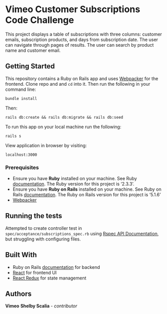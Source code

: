 # Vimeo Customer Subscriptions Code Challenge

This project displays a table of subscriptions with three columns: customer emails, subscription products, and days from subscription	date. The user can navigate through pages of results. The user can search by product name and customer email. 	

## Getting Started

This repository contains a Ruby on Rails app and uses [Webpacker](https://github.com/rails/webpacker)
 for the frontend. Clone repo and and `cd` into it. Then run the following in your command line:

`bundle install`

Then:

`rails db:create && rails db:migrate && rails db:seed`

To run this app on your local machine run the following:

`rails s`

View application in browser by visiting:

`localhost:3000`

### Prerequisites

  * Ensure you have **Ruby** installed on your machine. See Ruby [documentation](https://www.ruby-lang.org/en/documentation/installation/). The Ruby version for this project is ‘2.3.3’.
  * Ensure you have **Ruby on Rails** installed on your machine. See Ruby on Rails [documentation](https://guides.rubyonrails.org/v5.0/getting_started.html). The Ruby on Rails version for this project is ‘5.1.6’
  * [Webpacker](https://github.com/rails/webpacker)

## Running the tests

Attempted to create controller test in `spec/acceptance/subscriptions_spec.rb` using [Rspec API Documentation](https://github.com/zipmark/rspec_api_documentation), but struggling with configuring files.

## Built With
  * Ruby on Rails [documentation](https://guides.rubyonrails.org/v5.0/getting_started.html) for backend
  * [React](https://reactjs.org/docs/getting-started.html) for frontend UI
  * [React Redux](https://redux.js.org/basics/usage-with-react) for state management

## Authors

**Vimeo**
**Shelby Scalia** - *contributor*
